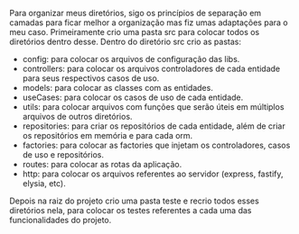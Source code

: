 Para organizar meus diretórios, sigo os princípios de separação em camadas para ficar melhor a organização mas fiz umas adaptações para o meu caso.
Primeiramente crio uma pasta src para colocar todos os diretórios dentro desse.
Dentro do diretório src crio as pastas:
- config: para colocar os arquivos de configuração das libs.
- controllers: para colocar os arquivos controladores de cada entidade para seus respectivos casos de uso.
- models: para colocar as classes com as entidades.
- useCases: para colocar os casos de uso de cada entidade.
- utils: para colocar arquivos com funções que serão úteis em múltiplos arquivos de outros diretórios.
- repositories: para criar os repositórios de cada entidade, além de criar os repositórios em memória e para cada orm.
- factories: para colocar as factories que injetam os controladores, casos de uso e repositórios.
- routes: para colocar as rotas da aplicação.
- http: para colocar os arquivos referentes ao servidor (express, fastify, elysia, etc).

Depois na raiz do projeto crio uma pasta teste e recrio todos esses diretórios nela, para colocar os testes referentes a cada uma das funcionalidades do projeto.